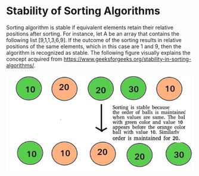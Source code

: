 # Stability of Sorting Algorithms

Sorting algorithm is stable if equivalent elements retain their relative positions after sorting. For instance, let A be an array that contains the following list [9,1,1,3,6,9]. If the outcome of the sorting results in relative positions of the same elements, which in this case are 1 and 9, then the algorithm is recognized as stable. The following figure visually explains the concept acquired from https://www.geeksforgeeks.org/stability-in-sorting-algorithms/.

<img src="img/stability-sorting.jpg">